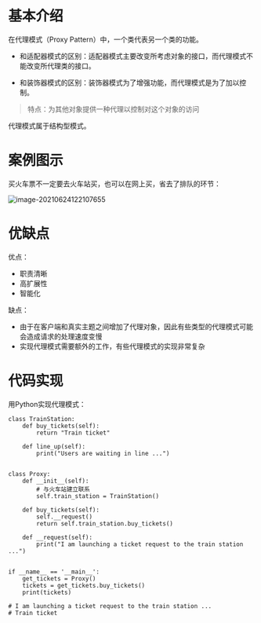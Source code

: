 # 基本介绍

在代理模式（Proxy Pattern）中，一个类代表另一个类的功能。

- 和适配器模式的区别：适配器模式主要改变所考虑对象的接口，而代理模式不能改变所代理类的接口。

- 和装饰器模式的区别：装饰器模式为了增强功能，而代理模式是为了加以控制。



> 特点：为其他对象提供一种代理以控制对这个对象的访问



代理模式属于结构型模式。

# 案例图示

买火车票不一定要去火车站买，也可以在网上买，省去了排队的环节：

![image-20210624122107655](https://images-1302522496.cos.ap-nanjing.myqcloud.com/img/image-20210624122107655.png)



# 优缺点

优点：

- 职责清晰
- 高扩展性
- 智能化

缺点：

- 由于在客户端和真实主题之间增加了代理对象，因此有些类型的代理模式可能会造成请求的处理速度变慢
- 实现代理模式需要额外的工作，有些代理模式的实现非常复杂

# 代码实现

用Python实现代理模式：

```
class TrainStation:
    def buy_tickets(self):
        return "Train ticket"

    def line_up(self):
        print("Users are waiting in line ...")


class Proxy:
    def __init__(self):
        # 与火车站建立联系
        self.train_station = TrainStation()

    def buy_tickets(self):
        self.__request()
        return self.train_station.buy_tickets()

    def __request(self):
        print("I am launching a ticket request to the train station ...")


if __name__ == '__main__':
    get_tickets = Proxy()
    tickets = get_tickets.buy_tickets()
    print(tickets)

# I am launching a ticket request to the train station ...
# Train ticket
```

